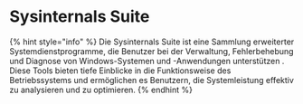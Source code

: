 # Sysinternals Suite

{% hint style="info" %}
Die Sysinternals Suite ist eine Sammlung erweiterter Systemdienstprogramme, die Benutzer bei der Verwaltung, Fehlerbehebung und Diagnose von Windows-Systemen und -Anwendungen unterstützen . Diese Tools bieten tiefe Einblicke in die Funktionsweise des Betriebssystems und ermöglichen es Benutzern, die Systemleistung effektiv zu analysieren und zu optimieren.
{% endhint %}
